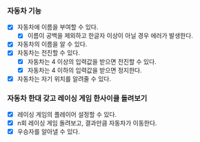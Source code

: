 ### 자동차 기능
- [x] 자동차에 이름을 부여할 수 있다.
  - [x] 이름이 공백을 제외하고 한글자 이상이 아닐 경우 에러가 발생한다.
- [x] 자동차의 이름을 알 수 있다.
- [x] 자동차는 전진할 수 있다.
  - [x] 자동차는 4 이상의 입력값을 받으면 전진할 수 있다.
  - [x] 자동차는 4 이하의 입력값을 받으면 정지한다.
- [x] 자동차는 자기 위치를 알려줄 수 있다.

### 자동차 한대 갖고 레이싱 게임 한사이클 돌려보기
- [x] 레이싱 게임의 플레이어 설정할 수 있다.
- [x] n회 레이싱 게임 돌려보고, 결과만큼 자동차가 이동한다.
- [x] 우승자를 알아낼 수 있다.